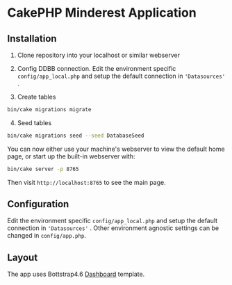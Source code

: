 # CakePHP Minderest Application

## Installation

1. Clone repository into your localhost or similar webserver
2. Config DDBB connection. Edit the environment specific `config/app_local.php` and setup the default connection in
`'Datasources'` .

3. Create tables
```bash
bin/cake migrations migrate
```
4. Seed tables 
```bash
bin/cake migrations seed --seed DatabaseSeed
```

You can now either use your machine's webserver to view the default home page, or start
up the built-in webserver with:

```bash
bin/cake server -p 8765
```

Then visit `http://localhost:8765` to see the main page.

## Configuration

Edit the environment specific `config/app_local.php` and setup the default connection in
`'Datasources'` .
Other environment agnostic settings can be changed in `config/app.php`.

## Layout

The app uses Bottstrap4.6 [Dashboard](https://getbootstrap.com/docs/4.6/examples/dashboard/) template.
